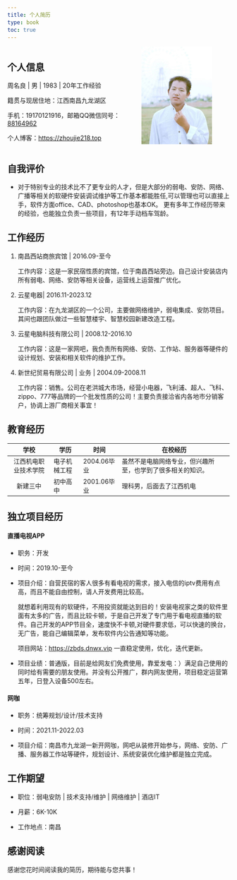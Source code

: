 ```yaml
---
title: 个人简历
type: book
toc: true
---
```


<div style="display: flex; align-items: flex-start;">
  <div style="flex: 1; padding-right: 20px; /* Adjust the spacing */">
    <h2>个人信息</h2>
    <p>周名良 | 男 | 1983 | 20年工作经验</p>
    <p>籍贯与现居住地：江西南昌九龙湖区</p>
    <p>手机：19170121916，邮箱QQ微信同号：<a href="mailto:88164962@qq.com">88164962</a></p>
    <p>个人博客：<a href="https://zhoujie218.top">https://zhoujie218.top</a></p>
  </div>
  <div style="flex: 0 0 200px; /* Adjust the width */">
    <img src="./photo.jpg" alt="Profile Photo" style="height: auto; width: 80%;">
  </div>
</div>



## 自我评价



-  对于特别专业的技术比不了更专业的人才，但是大部分的弱电、安防、网络、广播等相关的软硬件安装调试维护等工作基本都能胜任,可以管理也可以直接上手，软件方面office、CAD、photoshop也基本OK。 更有多年工作经历带来的经验，也能独立负责一些项目，有12年手动档车驾龄。



## 工作经历



1. 南昌西站商旅宾馆  |  2016.09-至今

   工作内容：这是一家民宿性质的宾馆，位于南昌西站旁边。自己设计安装店内所有弱电、网络、安防等相关设备，运营线上运营推广优化。

   

2. 云星电器| 2016.11-2023.12

   工作内容：在九龙湖区的一个公司，主要做网络维护，弱电集成、安防项目。其间也跟团队做过一些智慧楼宇、智慧校园新建改造工程。

   

3. 云星电脑科技有限公司  | 2008.12-2016.10

   工作内容：这是一家网吧，我负责所有网络、安防、工作站、服务器等硬件的设计规划、安装和相关软件的维护工作。

   

5. 新世纪贸易有限公司 | 业务 |  2004.09-2008.11

   工作内容：销售。公司在老洪城大市场，经营小电器，飞利浦、超人、飞科、zippo、777等品牌的一个批发性质的公司！主要负责接洽省内各地市分销客户，协调上游厂商相关事宜！









## 教育经历

|         学校         | 学历         | 时间        | 在校经历                                                   |
| :------------------: | ------------ | ----------- | ---------------------------------------------------------- |
| 江西机电职业技术学院 | 电子机械工程 | 2004.06毕业 | 虽然不是电脑网络专业，但兴趣所至，也学到了很多相关的知识。 |
|       新建三中       | 初中高中     | 2001.06毕业 | 理科男，后面去了江西机电                                   |



## 独立项目经历

#### 直播电视APP

- 职务：开发


- 时间：2019.10-至今


- 项目介绍：自营民宿的客人很多有看电视的需求，接入电信的iptv费用有点高，而且不能自由控制，请人开发费用比较高。

  就想着利用现有的软硬件，不用投资就能达到目的！安装电视家之类的软件里面有太多的广告，而且比较卡顿，于是自己开发了专门用于看电视直播的软件。自己开发的APP节目全，速度快不卡顿,对硬件要求低，可以快速的换台，无广告，能自己编辑菜单，发布软件内公告通知等功能。

  项目网站：https://zbds.dnwx.vip   一直稳定使用，优化，迭代更新。


- 项目业绩：普通版，目前是给网友们免费使用，靠爱发电：）满足自己使用的同时给有需要的朋友使用。并没有公开推广，群内网友使用，项目稳定运营第五年，日登入设备500左右。

#### 网咖

- 职务：统筹规划/设计/技术支持

- 时间：2021.11-2022.03

- 项目介绍：南昌市九龙湖一新开网咖，网吧从装修开始参与，网络、安防、广播、服务器工作站等硬件，规划设计、系统安装优化维护都是独立完成。




## 工作期望

- 职位：弱电安防 | 技术支持/维护 | 网络维护 | 酒店IT
- 月薪：6K-10K

- 工作地点：南昌




## 感谢阅读

感谢您花时间阅读我的简历，期待能与您共事！
